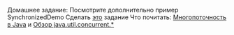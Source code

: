 Домашнее задание:
	Посмотрите дополнительно пример SynchronizedDemo
	Сделать [это](https://github.com/Gamzat/NCEdu2015/tree/master/seminars/s1/homework/parallelSort.md) задание
Что почитать:
	[Многопоточность в Java](http://habrahabr.ru/post/164487/) и 
	[Обзор java.util.concurrent.*](http://habrahabr.ru/company/luxoft/blog/157273/)
